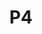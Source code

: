 ---
layout: page
title: P4
description: I'm member of the P4 community. I was a speaker at several P4 conferences and contributed two backends for the P4 compiler (PSA-eBPF, P4-uBPF)  
img: assets/img/projects/p4.png
redirect: https://p4.org/
importance: 3
category: work
related_publications: false
---